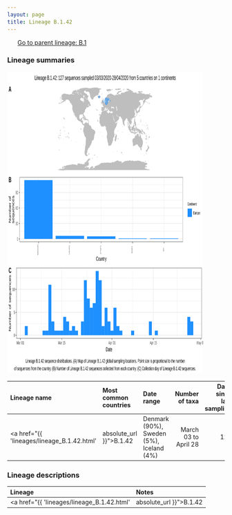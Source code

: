 ```yaml
---
layout: page
title: Lineage B.1.42
---
```




<p>
<ul class="actions small">
	 <a href="{{ 'lineages/lineage_B.1.html' | absolute_url }}" class="button special fit">Go to parent lineage: B.1</a>
</ul>
</p>
<h3> Lineage summaries</h3>

<img src="../assets/images/B.1.42.svg" alt="B.1.42 lineage summary figure" width="90%" height="700px" />


| Lineage name | Most common countries | Date range | Number of taxa |  Days since last sampling | Known Travel | Recall value |
|:-----|:-----|:-------|-------:|-------:|:---------|--------:|
| <a href="{{ 'lineages/lineage_B.1.42.html' | absolute_url }}">B.1.42</a> | Denmark (90%), Sweden (5%), Iceland (4%) | March 03 to April 28 | 127 | 55 | Faroe_Islands to Iceland (1), UK to Iceland (1), Denmark to Iceland (2) | 0.931 |

<h3>Lineage descriptions</h3>

| Lineage | Notes |
|:-----|:-----|
| <a href="{{ 'lineages/lineage_B.1.42.html' | absolute_url }}">B.1.42</a> | Sweden/ Denmark lineage |

